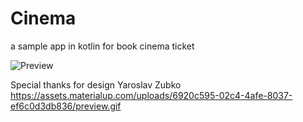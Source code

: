 # Cinema 
a sample app in kotlin for book cinema ticket

![Preview](https://github.com/mohamadk/Cinema/blob/f4278fdb5434d33acd1862a6dfcb337bf0fbbe3d/images/preview.gif) 


Special thanks for design Yaroslav Zubko
https://assets.materialup.com/uploads/6920c595-02c4-4afe-8037-ef6c0d3db836/preview.gif
